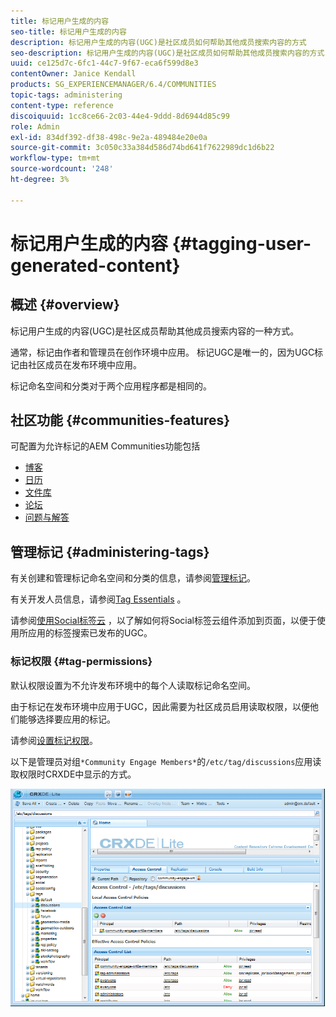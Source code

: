 ```yaml
---
title: 标记用户生成的内容
seo-title: 标记用户生成的内容
description: 标记用户生成的内容(UGC)是社区成员如何帮助其他成员搜索内容的方式
seo-description: 标记用户生成的内容(UGC)是社区成员如何帮助其他成员搜索内容的方式
uuid: ce125d7c-6fc1-44c7-9f67-eca6f599d8e3
contentOwner: Janice Kendall
products: SG_EXPERIENCEMANAGER/6.4/COMMUNITIES
topic-tags: administering
content-type: reference
discoiquuid: 1cc8ce66-2c03-44e4-9ddd-8d6944d85c99
role: Admin
exl-id: 834df392-df38-498c-9e2a-489484e20e0a
source-git-commit: 3c050c33a384d586d74bd641f7622989dc1d6b22
workflow-type: tm+mt
source-wordcount: '248'
ht-degree: 3%

---
```


# 标记用户生成的内容 {#tagging-user-generated-content}

## 概述 {#overview}

标记用户生成的内容(UGC)是社区成员帮助其他成员搜索内容的一种方式。

通常，标记由作者和管理员在创作环境中应用。 标记UGC是唯一的，因为UGC标记由社区成员在发布环境中应用。

标记命名空间和分类对于两个应用程序都是相同的。

## 社区功能 {#communities-features}

可配置为允许标记的AEM Communities功能包括

* [博客](blog-feature.md)
* [日历](calendar.md)
* [文件库](file-library.md)
* [论坛](forum.md#configuretheaddedforum)
* [问题与解答](working-with-qna.md)

## 管理标记 {#administering-tags}

有关创建和管理标记命名空间和分类的信息，请参阅[管理标记](../../help/sites-administering/tags.md#tagging-console)。

有关开发人员信息，请参阅[Tag Essentials](tag.md) 。

请参阅[使用Social标签云](tagcloud.md) ，以了解如何将Social标签云组件添加到页面，以便于使用所应用的标签搜索已发布的UGC。

### 标记权限 {#tag-permissions}

默认权限设置为不允许发布环境中的每个人读取标记命名空间。

由于标记在发布环境中应用于UGC，因此需要为社区成员启用读取权限，以便他们能够选择要应用的标记。

请参阅[设置标记权限](../../help/sites-administering/tags.md#setting-tag-permissions)。

以下是管理员对组`*Community Engage Members*`的`/etc/tag/discussions`应用读取权限时CRXDE中显示的方式。

![chlimage_1-74](assets/chlimage_1-74.png)
